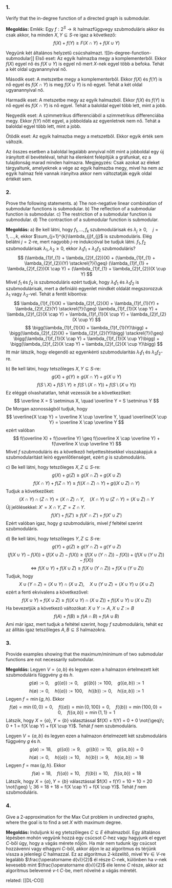 ### 1. 
Verify that the in-degree function of a directed graph is submodular.

**Megoldás:**
Emlék: Egy $f: 2^{S} \to \mathbb{R}$ halmazfüggvegy szubmoduláris akkor és csak akkor, ha minden $X, Y \subseteq S$-re igaz a következő:
$$
f(X) + f(Y) \geq F(X \cap Y) + f(X \cup Y)
$$

Vegyünk két általános helyzetű csúcshalmazt.
![[in-degree-function-submodular]]
Első eset: Az egyik halmazba megy a komplementerből.
Ekkor $f(X)$ egyel nő és $f(X \cup Y)$ is egyel nő mert $X$-nek egyel több a befoka. Tehát a két oldal ugyanannyival nő.

Második eset: A metszetbe megy a komplementerből.
Ekkor $f(X)$ és $f(Y)$ is nő egyel és $f(X \cap Y)$ is meg $f(X \cup Y)$ is nő egyel. Tehát a két oldal ugyanannyival nő.

Harmadik eset: A metszetbe megy az egyik halmazból.
Ekkor $f(X)$ és $f(Y)$ is nő egyel és $f(X \cap Y)$ is nő egyel. Tehát a baloldal egyel több lett, mint a jobb.

Negyedik eset: A szimmetrikus differenciából a szimmetrikus differenciába megy.
Ekkor $f(Y)$ nőtt egyel, a jobboldala az egyenletnek nem nő. Tehát a baloldal egyel több lett, mint a jobb.

Ötödik eset: Az egyik halmazba megy a metszetből.
Ekkor egyik érték sem változik.

Az összes esetben a baloldal legalább annyival nőtt mint a jobboldal egy új irányított él bevételéval, tehát ha élenként felépítjük a gráfunkat, ez a tulajdonság marad minden halmazra.
Megjegyzés: Csak azokat az éleket tárgyaltunk, amelyeknek a vége az egyik halmazba megy, mivel ha nem az egyik halmaz felé vannak irányítva akkor nem változtatják egyik oldal értékét sem.


### 2.
Prove the following statements.
a) The non-negative linear combination of submodular functions is submodular.
b) The reflection of a submodular function is submodular.
c) The restriction of a submodular function is submodular.
d) The contraction of a submodular function is submodular.

**Megoldás:**
a) Be kell látni, hogy $f_{1}, \dots, f_{k}$ szubmodulárisak és $\lambda_{j} \geq 0, \quad j = 1, \dots, k$, ekkor $\sum_{j=1}^{k}\lambda_{j}f_{j}$ is szubmoduláris.
Elég belátni $j = 2$-re, mert nagyobb $j$-re indukcióval be tudjuk látni.
$f_{1}, f_{2}$ szubmodulárisak $\lambda_{1}, \lambda_{2} \geq 0$, ekkor $\lambda_{1}f_{1} + \lambda_{2}f_{2}$ szubmoduláris?
$$
(\lambda_{1}f_{1} + \lambda_{2}f_{2})(X) + (\lambda_{1}f_{1} + \lambda_{2}f_{2})(Y) \stackrel{?}{\geq} (\lambda_{1}f_{1} + \lambda_{2}f_{2})(X \cap Y) + (\lambda_{1}f_{1} + \lambda_{2}f_{2})(X \cup Y)
$$
Mivel $f_{1}$ és $f_{2}$ is szubmoduláris ezért tudjuk, hogy $\lambda_{1}f_{1}$ és $\lambda_{1}f_{2}$ is szubmodulárisak, mert a definiáló egyenlet mindkét oldalát megszorozzuk $\lambda_{1}$ vagy $\lambda_{2}$-vel. Tehát a fentit kibontva:
$$
\lambda_{1}f_{1}(X) + \lambda_{2}f_{2}(X) + \lambda_{1}f_{1}(Y) + \lambda_{2}f_{2}(Y) \stackrel{?}{\geq} \lambda_{1}f_{1}(X \cap Y) + \lambda_{2}f_{2}(X \cap Y) + \lambda_{1}f_{1}(X \cup Y) + \lambda_{2}f_{2}(X \cup Y)
$$
$$
\bigg(\lambda_{1}f_{1}(X) + \lambda_{1}f_{1}(Y)\bigg) + \bigg(\lambda_{2}f_{2}(X) + \lambda_{2}f_{2}(Y)\bigg) \stackrel{?}{\geq} \bigg(\lambda_{1}f_{1}(X \cap Y) + \lambda_{1}f_{1}(X \cup Y)\bigg) + \bigg(\lambda_{2}f_{2}(X \cap Y) + \lambda_{2}f_{2}(X \cup Y)\bigg)
$$
Itt már látszik, hogy elegendő az egyenkénti szubmodularitás $\lambda_{1}f_{1}$ és $\lambda_{2}f_{2}$-re.

b) Be kell látni, hogy tetszőleges $X, Y \subseteq S$-re:
$$
g(X) + g(Y) \geq g(X \cap Y) + g(X \cup Y)
$$
$$
f(S \setminus X) + f(S \setminus Y) \geq f(S \setminus (X \cap Y)) + f(S \setminus (X \cup Y))
$$
Ez eléggé olvashatatlan, tehát vezessük be a következőket:
$$
\overline X = S \setminus X, \quad \overline Y = S \setminus Y
$$
De Morgan azonosságból tudjuk, hogy
$$
\overline{X \cap Y} = \overline X \cup \overline Y, \quad \overline{X \cup Y} = \overline X \cap \overline Y
$$
ezért valóban
$$
f(\overline X) + f(\overline Y) \geq f(\overline X \cap \overline Y) + f(\overline X \cup \overline Y)
$$
Mivel $f$ szubmoduláris és a következő helyettesítésekkel visszakapjuk a szubmodularitást leíró egyenlőtlenséget, ezért $g$ is szubmoduláris.

c) Be kell látni, hogy tetszőleges $X, Z \subseteq S$-re:
$$
g(X) + g(Z) \geq g(X \cap Z) + g(X \cup Z)
$$
$$
f(X \cap Y) + f(Z \cap Y) \geq f((X \cap Z)\cap Y) + g((X \cup Z)\cap Y)
$$
Tudjuk a következőket:
$$
(X \cap Y) \cap (Z \cap Y) = (X \cap Z) \cap Y, \quad (X \cap Y) \cup (Z \cap Y) = (X \cup Z)\cap Y
$$
Új jelölésekkel: $X' = X \cap Y, \; Z' = Z \cap Y$.
$$
f(X') + f(Z') \geq f(X' \cap Z') + f(X' \cup Z')
$$
Ezért valóban igaz, hogy $g$ szubmoduláris, mivel $f$ feltétel szerint szubmoduláris.

d) Be kell látni, hogy tetszőleges $Y, Z \subseteq S$-re:
$$
g(Y) + g(Z) \geq g(Y \cap Z) + g(Y \cup Z)
$$
$$
(f(X \cup Y) - f(X)) + (f(X \cup Z) - f(X)) \geq (f(X \cup (Y \cap Z)) - f(X)) + (f(X \cup (Y \cup Z)) - f(X))
$$
$$
\iff f(X \cup Y) + f(X \cup Z) \geq f(X \cup (Y \cap Z)) + f(X \cup (Y \cup Z))
$$
Tudjuk, hogy
$$
X \cup (Y \cap Z) = (X \cup Y) \cap (X \cup Z), \quad X \cup (Y \cup Z) = (X \cup Y) \cup (X \cup Z)
$$
ezért a fenti ekvivalens a következővel:
$$
f(X \cup Y) + f(X \cup Z) \geq f((X \cup Y) \cap (X \cup Z)) + f((X \cup Y) \cup (X \cup Z))
$$
Ha bevezetjük a következő változókat: $X \cup Y := A, \; X \cup Z := B$
$$
f(A) + f(B) \geq f(A \cap B) + f(A \cup B)
$$
Ami már igaz, mert tudjuk a feltétel szerint, hogy $f$ szubmoduláris, tehát ez az állítás igaz tetszőleges $A, B \subseteq S$ halmazokra.

### 3.
Provide examples showing that the maximum/minimum of two submodular functions are not necessarily submodular.

**Megoldás:**
Legyen $V = \{  a, b \}$ és legyen ezen a halmazon értelmezett két szubmoduláris függvény $g$ és $h$.
$$
g(\emptyset) := 0, \quad g(\{ a \}) := 0, \quad g(\{ b \}) := 100, \quad g(\{ a, b \}) := 1
$$
$$
h(\emptyset) := 0, \quad h(\{ a \}) := 100, \quad h(\{ b \}) := 0, \quad h(\{ a,b \}) := 1
$$
Legyen $f = \min\{ g,h \}$. Ekkor
$$
f(\emptyset) = \min\{ 0, 0 \} = 0, \quad f(\{ a \}) = \min \{ 0, 100 \} = 0, \quad f(\{ b \}) = \min \{ 100, 0 \} = 0, \quad f(\{ a, b \}) = \min\{ 1, 1 \} = 1
$$
Látszik, hogy $X=\{ a \}, \; Y = \{ b \}$ választással $f(X) + f(Y) = 0 + 0 \not{\geq}\; 0 + 1 = f(X \cap Y) + f(X \cup Y)$. Tehát $f$ nem szubmoduláris.


Legyen $V = \{  a, b \}$ és legyen ezen a halmazon értelmezett két szubmoduláris függvény $g$ és $h$.
$$
g(\emptyset) := 18, \quad g(\{ a \}) := 9, \quad g(\{ b \}) := 10, \quad g(\{ a,b \}) = 0
$$
$$
h(\emptyset) := 0, \quad h(\{ a \}) := 10, \quad h(\{ b \}) := 9, \quad h(\{ a, b \}) := 18
$$
Legyen $f = \max \{ g, h \}$. Ekkor
$$
f(\emptyset) = 18, \quad f(\{ a \}) = 10, \quad f(\{ b \}) = 10, \quad f(\{ a, b \}) = 18
$$
Látszik, hogy $X = \{ a \}, Y = \{ b \}$ választással $f(X) + f(Y) = 10 + 10 = 20 \not{\geq} \; 36 = 18 + 18 = f(X \cap Y) + f(X \cup Y)$. Tehát $f$ nem szubmoduláris.


### 4.
Give a $2$-approximation for the Max Cut problem in undirected graphs, where the goal is to find a set $X$ with maximum degree.

**Megoldás:** 
 Induljunk ki eg ytetszőleges $C \subseteq E$ élhalmazból. Egy általános lépésben mohón vegyünk hozzá egy csúcsot $C$-hez vagy hagyjunk el egyet $C$-ből úgy, hogy a vágás mérete nőjön. Ha már nem tudunk így csúcsot hozzávenni vagy elhagyni $C$-ből, akkor áljon le az algoritmus és térjünk vissza a jelenlegi $C$ halmazzal.
 Ez az algoritmus $2$-közelítő, mivel $\forall v \in V$-re legalább $\frac{\operatorname d(v)}{2}$ él része $C$-nek, különben ha $v$-nek kevesebb mint $\frac{\operatorname d(v)}{2}$ éle lenne $C$ része, akkor az algoritmus belevenné $v$-t $C$-be, mert növelné a vágás méretét.

 
related: [[DL-CO]]